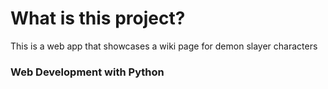 # What is this project?
This is a web app that showcases a wiki page 
for demon slayer characters 
### Web Development  with Python
